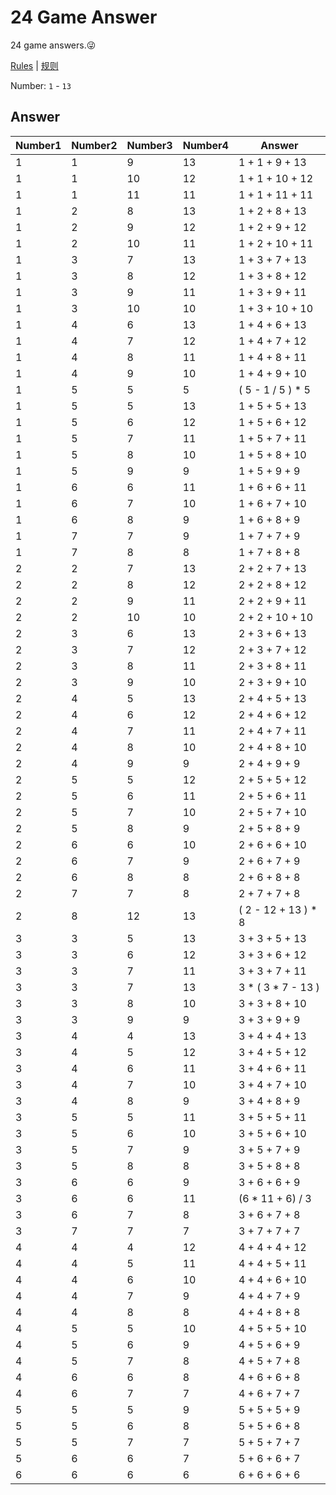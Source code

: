 # 24 Game Answer

24 game answers.😜

[Rules](https://en.wikipedia.org/wiki/24_Game) | [规则](https://zh.wikipedia.org/wiki/24%E7%82%B9)

Number: `1` - `13`

## Answer

| Number1 | Number2 | Number3 | Number4 | Answer              |
| ------- | ------- | ------- | ------- | ------------------- |
| 1       | 1       | 9       | 13      | 1 + 1 + 9 + 13      |
| 1       | 1       | 10      | 12      | 1 + 1 + 10 + 12     |
| 1       | 1       | 11      | 11      | 1 + 1 + 11 + 11     |
| 1       | 2       | 8       | 13      | 1 + 2 + 8 + 13      |
| 1       | 2       | 9       | 12      | 1 + 2 + 9 + 12      |
| 1       | 2       | 10      | 11      | 1 + 2 + 10 + 11     |
| 1       | 3       | 7       | 13      | 1 + 3 + 7 + 13      |
| 1       | 3       | 8       | 12      | 1 + 3 + 8 + 12      |
| 1       | 3       | 9       | 11      | 1 + 3 + 9 + 11      |
| 1       | 3       | 10      | 10      | 1 + 3 + 10 + 10     |
| 1       | 4       | 6       | 13      | 1 + 4 + 6 + 13      |
| 1       | 4       | 7       | 12      | 1 + 4 + 7 + 12      |
| 1       | 4       | 8       | 11      | 1 + 4 + 8 + 11      |
| 1       | 4       | 9       | 10      | 1 + 4 + 9 + 10      |
| 1       | 5       | 5       | 5       | ( 5 - 1 / 5 ) * 5   |
| 1       | 5       | 5       | 13      | 1 + 5 + 5 + 13      |
| 1       | 5       | 6       | 12      | 1 + 5 + 6 + 12      |
| 1       | 5       | 7       | 11      | 1 + 5 + 7 + 11      |
| 1       | 5       | 8       | 10      | 1 + 5 + 8 + 10      |
| 1       | 5       | 9       | 9       | 1 + 5 + 9 + 9       |
| 1       | 6       | 6       | 11      | 1 + 6 + 6 + 11      |
| 1       | 6       | 7       | 10      | 1 + 6 + 7 + 10      |
| 1       | 6       | 8       | 9       | 1 + 6 + 8 + 9       |
| 1       | 7       | 7       | 9       | 1 + 7 + 7 + 9       |
| 1       | 7       | 8       | 8       | 1 + 7 + 8 + 8       |
| 2       | 2       | 7       | 13      | 2 + 2 + 7 + 13      |
| 2       | 2       | 8       | 12      | 2 + 2 + 8 + 12      |
| 2       | 2       | 9       | 11      | 2 + 2 + 9 + 11      |
| 2       | 2       | 10      | 10      | 2 + 2 + 10 + 10     |
| 2       | 3       | 6       | 13      | 2 + 3 + 6 + 13      |
| 2       | 3       | 7       | 12      | 2 + 3 + 7 + 12      |
| 2       | 3       | 8       | 11      | 2 + 3 + 8 + 11      |
| 2       | 3       | 9       | 10      | 2 + 3 + 9 + 10      |
| 2       | 4       | 5       | 13      | 2 + 4 + 5 + 13      |
| 2       | 4       | 6       | 12      | 2 + 4 + 6 + 12      |
| 2       | 4       | 7       | 11      | 2 + 4 + 7 + 11      |
| 2       | 4       | 8       | 10      | 2 + 4 + 8 + 10      |
| 2       | 4       | 9       | 9       | 2 + 4 + 9 + 9       |
| 2       | 5       | 5       | 12      | 2 + 5 + 5 + 12      |
| 2       | 5       | 6       | 11      | 2 + 5 + 6 + 11      |
| 2       | 5       | 7       | 10      | 2 + 5 + 7 + 10      |
| 2       | 5       | 8       | 9       | 2 + 5 + 8 + 9       |
| 2       | 6       | 6       | 10      | 2 + 6 + 6 + 10      |
| 2       | 6       | 7       | 9       | 2 + 6 + 7 + 9       |
| 2       | 6       | 8       | 8       | 2 + 6 + 8 + 8       |
| 2       | 7       | 7       | 8       | 2 + 7 + 7 + 8       |
| 2       | 8       | 12      | 13      | ( 2 - 12 + 13 ) * 8 |
| 3       | 3       | 5       | 13      | 3 + 3 + 5 + 13      |
| 3       | 3       | 6       | 12      | 3 + 3 + 6 + 12      |
| 3       | 3       | 7       | 11      | 3 + 3 + 7 + 11      |
| 3       | 3       | 7       | 13      | 3 * ( 3 * 7 - 13 )  |
| 3       | 3       | 8       | 10      | 3 + 3 + 8 + 10      |
| 3       | 3       | 9       | 9       | 3 + 3 + 9 + 9       |
| 3       | 4       | 4       | 13      | 3 + 4 + 4 + 13      |
| 3       | 4       | 5       | 12      | 3 + 4 + 5 + 12      |
| 3       | 4       | 6       | 11      | 3 + 4 + 6 + 11      |
| 3       | 4       | 7       | 10      | 3 + 4 + 7 + 10      |
| 3       | 4       | 8       | 9       | 3 + 4 + 8 + 9       |
| 3       | 5       | 5       | 11      | 3 + 5 + 5 + 11      |
| 3       | 5       | 6       | 10      | 3 + 5 + 6 + 10      |
| 3       | 5       | 7       | 9       | 3 + 5 + 7 + 9       |
| 3       | 5       | 8       | 8       | 3 + 5 + 8 + 8       |
| 3       | 6       | 6       | 9       | 3 + 6 + 6 + 9       |
| 3       | 6       | 6       | 11      | (6 * 11 + 6) / 3    |
| 3       | 6       | 7       | 8       | 3 + 6 + 7 + 8       |
| 3       | 7       | 7       | 7       | 3 + 7 + 7 + 7       |
| 4       | 4       | 4       | 12      | 4 + 4 + 4 + 12      |
| 4       | 4       | 5       | 11      | 4 + 4 + 5 + 11      |
| 4       | 4       | 6       | 10      | 4 + 4 + 6 + 10      |
| 4       | 4       | 7       | 9       | 4 + 4 + 7 + 9       |
| 4       | 4       | 8       | 8       | 4 + 4 + 8 + 8       |
| 4       | 5       | 5       | 10      | 4 + 5 + 5 + 10      |
| 4       | 5       | 6       | 9       | 4 + 5 + 6 + 9       |
| 4       | 5       | 7       | 8       | 4 + 5 + 7 + 8       |
| 4       | 6       | 6       | 8       | 4 + 6 + 6 + 8       |
| 4       | 6       | 7       | 7       | 4 + 6 + 7 + 7       |
| 5       | 5       | 5       | 9       | 5 + 5 + 5 + 9       |
| 5       | 5       | 6       | 8       | 5 + 5 + 6 + 8       |
| 5       | 5       | 7       | 7       | 5 + 5 + 7 + 7       |
| 5       | 6       | 6       | 7       | 5 + 6 + 6 + 7       |
| 6       | 6       | 6       | 6       | 6 + 6 + 6 + 6       |
